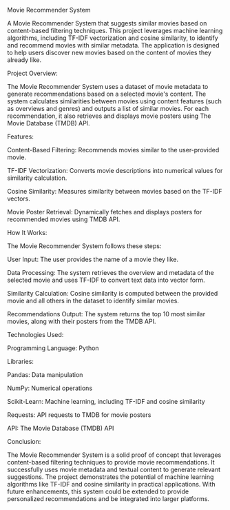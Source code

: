 Movie Recommender System

A Movie Recommender System that suggests similar movies based on content-based filtering techniques. This project leverages machine learning algorithms, including TF-IDF vectorization and cosine similarity, to identify and recommend movies with similar metadata. The application is designed to help users discover new movies based on the content of movies they already like.

Project Overview:

The Movie Recommender System uses a dataset of movie metadata to generate recommendations based on a selected movie's content. The system calculates similarities between movies using content features (such as overviews and genres) and outputs a list of similar movies. For each recommendation, it also retrieves and displays movie posters using The Movie Database (TMDB) API.

Features:

Content-Based Filtering: Recommends movies similar to the user-provided movie.

TF-IDF Vectorization: Converts movie descriptions into numerical values for similarity calculation.

Cosine Similarity: Measures similarity between movies based on the TF-IDF vectors.

Movie Poster Retrieval: Dynamically fetches and displays posters for recommended movies using TMDB API.

How It Works:

The Movie Recommender System follows these steps:

User Input: The user provides the name of a movie they like.

Data Processing: The system retrieves the overview and metadata of the selected movie and uses TF-IDF to convert text data into vector form.

Similarity Calculation: Cosine similarity is computed between the provided movie and all others in the dataset to identify similar movies.

Recommendations Output: The system returns the top 10 most similar movies, along with their posters from the TMDB API.

Technologies Used:

Programming Language: Python

Libraries:

Pandas: Data manipulation

NumPy: Numerical operations

Scikit-Learn: Machine learning, including TF-IDF and cosine similarity

Requests: API requests to TMDB for movie posters

API: The Movie Database (TMDB) API

Conclusion:

The Movie Recommender System is a solid proof of concept that leverages content-based filtering techniques to provide movie recommendations. It successfully uses movie metadata and textual content to generate relevant suggestions. The project demonstrates the potential of machine learning algorithms like TF-IDF and cosine similarity in practical applications. With future enhancements, this system could be extended to provide personalized recommendations and be integrated into larger platforms.
